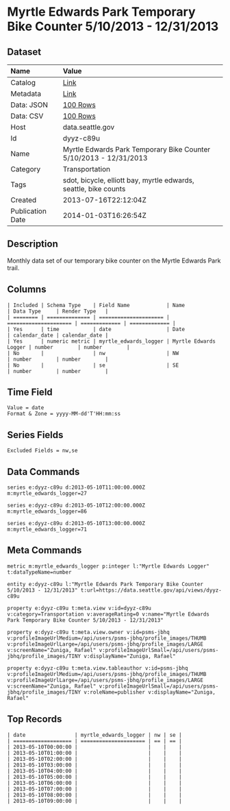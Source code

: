 # Myrtle Edwards Park Temporary Bike Counter 5/10/2013 - 12/31/2013

## Dataset

| Name | Value |
| :--- | :---- |
| Catalog | [Link](https://catalog.data.gov/dataset/myrtle-edwards-park-temporary-bike-counter-5-10-2013-12-31-2013-13501) |
| Metadata | [Link](https://data.seattle.gov/api/views/dyyz-c89u) |
| Data: JSON | [100 Rows](https://data.seattle.gov/api/views/dyyz-c89u/rows.json?max_rows=100) |
| Data: CSV | [100 Rows](https://data.seattle.gov/api/views/dyyz-c89u/rows.csv?max_rows=100) |
| Host | data.seattle.gov |
| Id | dyyz-c89u |
| Name | Myrtle Edwards Park Temporary Bike Counter 5/10/2013 - 12/31/2013 |
| Category | Transportation |
| Tags | sdot, bicycle, elliott bay, myrtle edwards, seattle, bike counts |
| Created | 2013-07-16T22:12:04Z |
| Publication Date | 2014-01-03T16:26:54Z |

## Description

Monthly data set of our temporary bike counter on the Myrtle Edwards Park trail.

## Columns

```ls
| Included | Schema Type    | Field Name            | Name                  | Data Type     | Render Type   |
| ======== | ============== | ===================== | ===================== | ============= | ============= |
| Yes      | time           | date                  | Date                  | calendar_date | calendar_date |
| Yes      | numeric metric | myrtle_edwards_logger | Myrtle Edwards Logger | number        | number        |
| No       |                | nw                    | NW                    | number        | number        |
| No       |                | se                    | SE                    | number        | number        |
```

## Time Field

```ls
Value = date
Format & Zone = yyyy-MM-dd'T'HH:mm:ss
```

## Series Fields

```ls
Excluded Fields = nw,se
```

## Data Commands

```ls
series e:dyyz-c89u d:2013-05-10T11:00:00.000Z m:myrtle_edwards_logger=27

series e:dyyz-c89u d:2013-05-10T12:00:00.000Z m:myrtle_edwards_logger=86

series e:dyyz-c89u d:2013-05-10T13:00:00.000Z m:myrtle_edwards_logger=71
```

## Meta Commands

```ls
metric m:myrtle_edwards_logger p:integer l:"Myrtle Edwards Logger" t:dataTypeName=number

entity e:dyyz-c89u l:"Myrtle Edwards Park Temporary Bike Counter 5/10/2013 - 12/31/2013" t:url=https://data.seattle.gov/api/views/dyyz-c89u

property e:dyyz-c89u t:meta.view v:id=dyyz-c89u v:category=Transportation v:averageRating=0 v:name="Myrtle Edwards Park Temporary Bike Counter 5/10/2013 - 12/31/2013"

property e:dyyz-c89u t:meta.view.owner v:id=psms-jbhq v:profileImageUrlMedium=/api/users/psms-jbhq/profile_images/THUMB v:profileImageUrlLarge=/api/users/psms-jbhq/profile_images/LARGE v:screenName="Zuniga, Rafael" v:profileImageUrlSmall=/api/users/psms-jbhq/profile_images/TINY v:displayName="Zuniga, Rafael"

property e:dyyz-c89u t:meta.view.tableauthor v:id=psms-jbhq v:profileImageUrlMedium=/api/users/psms-jbhq/profile_images/THUMB v:profileImageUrlLarge=/api/users/psms-jbhq/profile_images/LARGE v:screenName="Zuniga, Rafael" v:profileImageUrlSmall=/api/users/psms-jbhq/profile_images/TINY v:roleName=publisher v:displayName="Zuniga, Rafael"
```

## Top Records

```ls
| date                | myrtle_edwards_logger | nw | se | 
| =================== | ===================== | == | == | 
| 2013-05-10T00:00:00 |                       |    |    | 
| 2013-05-10T01:00:00 |                       |    |    | 
| 2013-05-10T02:00:00 |                       |    |    | 
| 2013-05-10T03:00:00 |                       |    |    | 
| 2013-05-10T04:00:00 |                       |    |    | 
| 2013-05-10T05:00:00 |                       |    |    | 
| 2013-05-10T06:00:00 |                       |    |    | 
| 2013-05-10T07:00:00 |                       |    |    | 
| 2013-05-10T08:00:00 |                       |    |    | 
| 2013-05-10T09:00:00 |                       |    |    | 
```